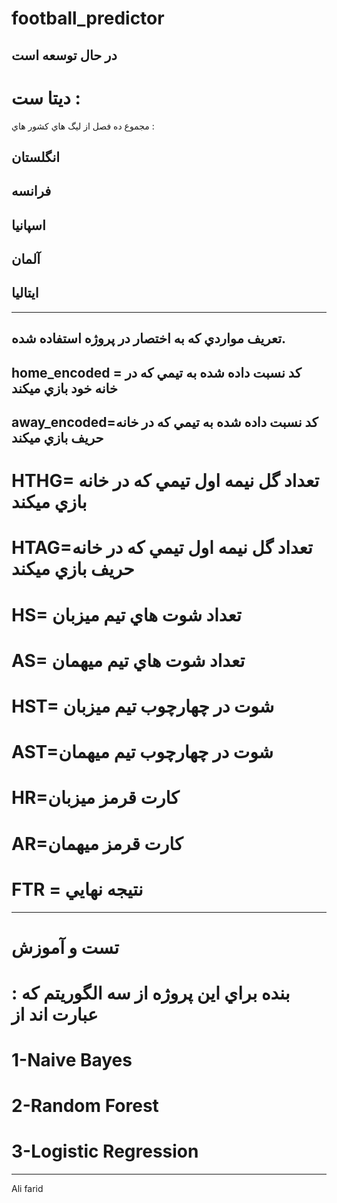 # football_predictor
در حال توسعه است
--------------------
# ديتا ست :
مجموع ده فصل از ليگ هاي كشور هاي : 

## انگلستان
## فرانسه   
## اسپانيا
## آلمان  
## ايتاليا
___________________________
## تعريف مواردي كه به اختصار در پروژه استفاده شده. 
## home_encoded = كد نسبت داده شده به تيمي كه در خانه خود بازي ميكند 
## away_encoded=كد نسبت داده شده به تيمي كه در خانه حريف بازي ميكند 
# HTHG= تعداد گل نيمه اول تيمي كه در خانه بازي ميكند
# HTAG=تعداد گل نيمه اول تيمي كه در خانه حريف بازي ميكند
# HS= تعداد شوت هاي تيم ميزبان
# AS= تعداد شوت هاي تيم ميهمان
# HST= شوت در چهارچوب تيم ميزبان
# AST=شوت در چهارچوب تيم ميهمان 
# HR=كارت قرمز ميزبان
# AR=كارت قرمز ميهمان 
# FTR = نتيجه نهايي
------------------------
# تست و آموزش
# : بنده براي اين پروژه از سه الگوريتم كه عبارت اند از 
# 1-Naive Bayes
# 2-Random Forest
# 3-Logistic Regression
----------------------------
Ali farid
